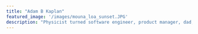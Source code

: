 ```yaml
---
title: "Adam B Kaplan"
featured_image: '/images/mouna_loa_sunset.JPG'
description: "Physicist turned software engineer, product manager, dad, and other things."
---
```

